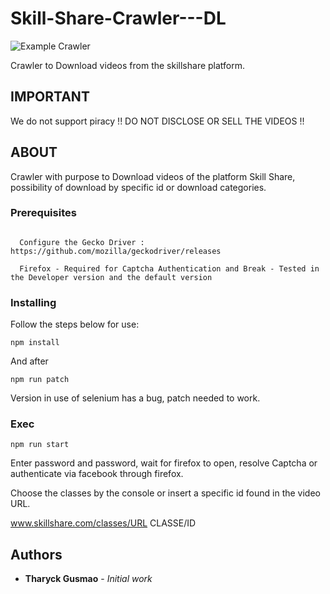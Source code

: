 # Skill-Share-Crawler---DL

![Example Crawler](https://github.com/tharyckgusmao/Skill-Share-Crawler---DL/blob/master/imageexample.jpeg)

Crawler to Download videos from the skillshare platform.

## IMPORTANT

We do not support piracy !! DO NOT DISCLOSE OR SELL THE VIDEOS !!

## ABOUT

Crawler with purpose to Download videos of the platform Skill Share, possibility of download by specific id or download categories.

### Prerequisites

```

  Configure the Gecko Driver : https://github.com/mozilla/geckodriver/releases

  Firefox - Required for Captcha Authentication and Break - Tested in the Developer version and the default version

```

### Installing

Follow the steps below for use:


```
npm install
```

And after

```
npm run patch
```


Version in use of selenium has a bug, patch needed to work.


### Exec

```
npm run start
```

Enter password and password, wait for firefox to open, resolve Captcha or authenticate via facebook through firefox.

Choose the classes by the console or insert a specific id found in the video URL.

www.skillshare.com/classes/URL CLASSE/ID

## Authors

* **Tharyck Gusmao** - *Initial work*
